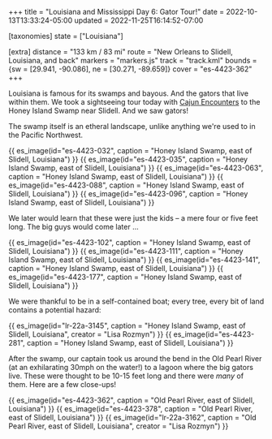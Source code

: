 +++
title = "Louisiana and Mississippi Day 6: Gator Tour!"
date = 2022-10-13T13:33:24-05:00
updated = 2022-11-25T16:14:52-07:00

[taxonomies]
state = ["Louisiana"]

[extra]
distance = "133 km / 83 mi"
route = "New Orleans to Slidell, Louisiana, and back"
markers = "markers.js"
track = "track.kml"
bounds = {sw = [29.941, -90.086], ne = [30.271, -89.659]}
cover = "es-4423-362"
+++

Louisiana is famous for its swamps and bayous. And the gators that live within them. We took a sightseeing tour today with [Cajun Encounters](https://www.cajunencounters.com) to the Honey Island Swamp near Slidell. And we saw gators!

<!-- more -->

The swamp itself is an etheral landscape, unlike anything we're used to in the Pacific Northwest.

{{ es_image(id="es-4423-032", caption = "Honey Island Swamp, east of Slidell, Louisiana") }}
{{ es_image(id="es-4423-035", caption = "Honey Island Swamp, east of Slidell, Louisiana") }}
{{ es_image(id="es-4423-063", caption = "Honey Island Swamp, east of Slidell, Louisiana") }}
{{ es_image(id="es-4423-088", caption = "Honey Island Swamp, east of Slidell, Louisiana") }}
{{ es_image(id="es-4423-096", caption = "Honey Island Swamp, east of Slidell, Louisiana") }}

We later would learn that these were just the kids – a mere four or five feet long. The big guys would come later ...

{{ es_image(id="es-4423-102", caption = "Honey Island Swamp, east of Slidell, Louisiana") }}
{{ es_image(id="es-4423-111", caption = "Honey Island Swamp, east of Slidell, Louisiana") }}
{{ es_image(id="es-4423-141", caption = "Honey Island Swamp, east of Slidell, Louisiana") }}
{{ es_image(id="es-4423-177", caption = "Honey Island Swamp, east of Slidell, Louisiana") }}

We were thankful to be in a self-contained boat; every tree, every bit of land contains a potential hazard:

{{ es_image(id="lr-22a-3145", caption = "Honey Island Swamp, east of Slidell, Louisiana", creator = "Lisa Rozmyn") }}
{{ es_image(id="es-4423-281", caption = "Honey Island Swamp, east of Slidell, Louisiana") }}

After the swamp, our captain took us around the bend in the Old Pearl River (at an exhilarating 30mph on the water!) to a lagoon where the big gators live. These were thought to be 10-15 feet long and there were _many_ of them. Here are a few close-ups!

{{ es_image(id="es-4423-362", caption = "Old Pearl River, east of Slidell, Louisiana") }}
{{ es_image(id="es-4423-378", caption = "Old Pearl River, east of Slidell, Louisiana") }}
{{ es_image(id="lr-22a-3162", caption = "Old Pearl River, east of Slidell, Louisiana", creator = "Lisa Rozmyn") }}
